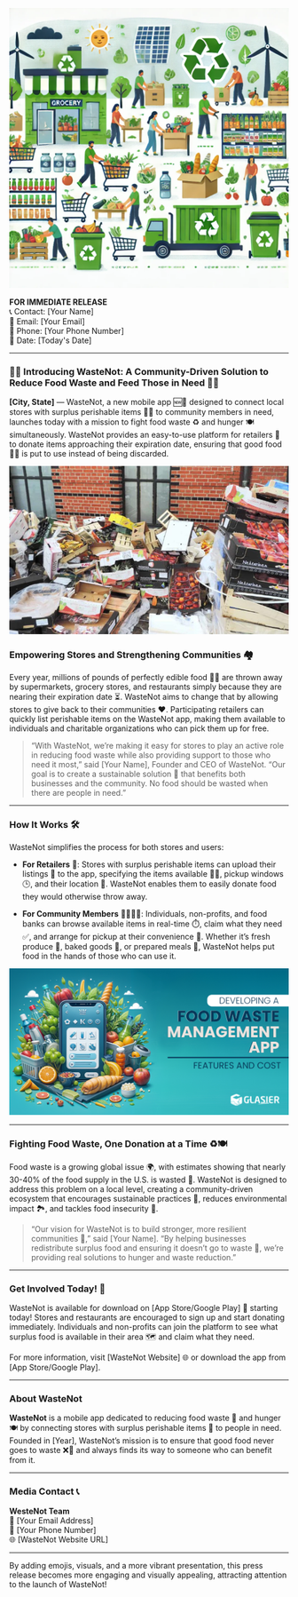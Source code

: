 ![alt text](image.png)

**FOR IMMEDIATE RELEASE**  
📞 Contact: [Your Name]  
📧 Email: [Your Email]  
📱 Phone: [Your Phone Number]  
📅 Date: [Today's Date]

---

### 🍎🥖 **Introducing WasteNot: A Community-Driven Solution to Reduce Food Waste and Feed Those in Need** 🥕🍞

**[City, State]** — WasteNot, a new mobile app 🆕📲 designed to connect local stores with surplus perishable items 🥗🍲 to community members in need, launches today with a mission to fight food waste ♻️ and hunger 🍽️ simultaneously. WasteNot provides an easy-to-use platform for retailers 🏪 to donate items approaching their expiration date, ensuring that good food 🥑🥛 is put to use instead of being discarded.

![alt text](image-2.png)

### **Empowering Stores and Strengthening Communities** 🏘️

Every year, millions of pounds of perfectly edible food 🍎🥦 are thrown away by supermarkets, grocery stores, and restaurants simply because they are nearing their expiration date ⏳. WasteNot aims to change that by allowing stores to give back to their communities ❤️. Participating retailers can quickly list perishable items on the WasteNot app, making them available to individuals and charitable organizations who can pick them up for free.

> “With WasteNot, we’re making it easy for stores to play an active role in reducing food waste while also providing support to those who need it most,” said [Your Name], Founder and CEO of WasteNot. “Our goal is to create a sustainable solution 🌿 that benefits both businesses and the community. No food should be wasted when there are people in need.”

---

### **How It Works** 🛠️

WasteNot simplifies the process for both stores and users:

- **For Retailers** 🏬: Stores with surplus perishable items can upload their listings 📲 to the app, specifying the items available 🥬🍞, pickup windows 🕒, and their location 📍. WasteNot enables them to easily donate food they would otherwise throw away.
  
- **For Community Members** 👨‍👩‍👧‍👦: Individuals, non-profits, and food banks can browse available items in real-time ⏱️, claim what they need ✅, and arrange for pickup at their convenience 🚗. Whether it’s fresh produce 🥦, baked goods 🥖, or prepared meals 🍲, WasteNot helps put food in the hands of those who can use it.

![alt text](image-1.png)

---

### **Fighting Food Waste, One Donation at a Time** ♻️🍽️

Food waste is a growing global issue 🌍, with estimates showing that nearly 30-40% of the food supply in the U.S. is wasted 🚯. WasteNot is designed to address this problem on a local level, creating a community-driven ecosystem that encourages sustainable practices 🌱, reduces environmental impact 🏞️, and tackles food insecurity 🤝.

> “Our vision for WasteNot is to build stronger, more resilient communities 💪,” said [Your Name]. “By helping businesses redistribute surplus food and ensuring it doesn’t go to waste 🚮, we’re providing real solutions to hunger and waste reduction.”

---

### **Get Involved Today!** 🚀

WasteNot is available for download on [App Store/Google Play] 📲 starting today! Stores and restaurants are encouraged to sign up and start donating immediately. Individuals and non-profits can join the platform to see what surplus food is available in their area 🗺️ and claim what they need.

For more information, visit [WasteNot Website] 🌐 or download the app from [App Store/Google Play].

---

### **About WasteNot**  
**WasteNot** is a mobile app dedicated to reducing food waste 🌾 and hunger 🍽️ by connecting stores with surplus perishable items 🛒 to people in need. Founded in [Year], WasteNot’s mission is to ensure that good food never goes to waste ❌🥦 and always finds its way to someone who can benefit from it.

---

### **Media Contact** 📞  
**WesteNot Team**   
📧 [Your Email Address]  
📱 [Your Phone Number]  
🌐 [WasteNot Website URL]





--- 

By adding emojis, visuals, and a more vibrant presentation, this press release becomes more engaging and visually appealing, attracting attention to the launch of WasteNot!